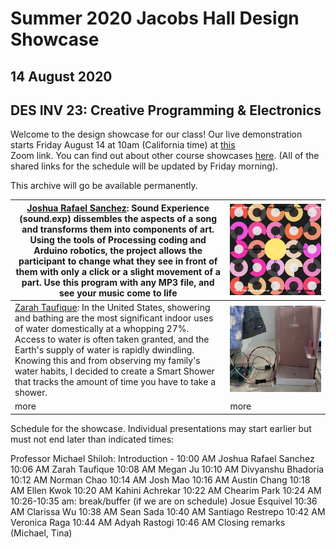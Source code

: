 # Summer 2020 Jacobs Hall Design Showcase
## 14 August 2020
## DES INV 23: Creative Programming & Electronics

Welcome to the design showcase for our class! 
Our live demonstration starts Friday August 14 at 10am (California time)
at [this](https://berkeley.zoom.us/j/97659283297)  
Zoom link.
You can find out about other course
showcases [here](https://mailchi.mp/83ae5e569dcd/save-the-date-the-jacobs-summer-design-showcase-2939034?e=f4e9e85faa). 
(All of the shared links for the schedule will be updated by Friday morning).

This archive will go be available permanently.

[Joshua Rafael Sanchez](https://github.com/joshsanchez98/CreativeProgrammingAndElectronics/tree/master/finalProjectSummer2020/README.md): Sound Experience (sound.exp) dissembles the aspects of a song and transforms them into components of art. Using the tools of Processing coding and Arduino robotics, the project allows the participant to change what they see in front of them with only a click or a slight movement of a part. Use this program with any MP3 file, and see your music come to life | <img src="https://github.com/joshsanchez98/CreativeProgrammingAndElectronics/blob/master/finalProjectSummer2020/screen4.png" width="1200" >
--- | --- 
[Zarah Taufique](https://github.com/ztaufique/CreativeProgrammingandElectronics/blob/master/finalProjectSummer2020/README.md): In the United States, showering and bathing are the most significant indoor uses of water domestically at a whopping 27%. Access to water is often taken granted, and the Earth's supply of water is rapidly dwindling. Knowing this and from observing my family's water habits, I decided to create a Smart Shower that tracks the amount of time you have to take a shower. | <img src="https://github.com/ztaufique/CreativeProgrammingandElectronics/blob/master/finalProjectSummer2020/smartShowerProduct1.PNG" width="1200" >
more | more 

Schedule for the showcase. Individual presentations may start earlier but
must not end later than indicated times:

Professor Michael Shiloh: Introduction - 10:00 AM
Joshua Rafael Sanchez	10:06 AM
Zarah Taufique	10:08 AM
Megan Ju	10:10 AM
Divyanshu Bhadoria	10:12 AM
Norman Chao	10:14 AM
Josh Mao	10:16 AM
Austin Chang	10:18 AM
Ellen Kwok	10:20 AM
Kahini Achrekar	10:22 AM
Chearim Park	10:24 AM
	 10:26-10:35 am: break/buffer	(if we are on schedule)
Josue Esquivel	10:36 AM
Clarissa Wu	10:38 AM
Sean Sada	10:40 AM
Santiago Restrepo	10:42 AM
Veronica Raga	10:44 AM
Adyah Rastogi	10:46 AM
Closing remarks (Michael, Tina)
